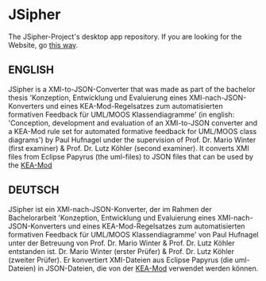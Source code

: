 # JSipher
The JSipher-Project's desktop app repository. If you are looking for the Website, go [this way](https://github.com/Pythagorion/JSipher-Website).

## ENGLISH

JSipher is a XMI-to-JSON-Converter that was made as part of the bachelor thesis 'Konzeption, Entwicklung und Evaluierung eines XMI-nach-JSON-Konverters und eines KEA-Mod-Regelsatzes zum automatisierten formativen Feedback für UML/MOOS Klassendiagramme' (in english: 'Conception, development and evaluation of an XMI-to-JSON converter and a KEA-Mod rule set for automated formative feedback for UML/MOOS class diagrams') by Paul Hufnagel under the supervision of Prof. Dr. Mario Winter (first examiner) & Prof. Dr. Lutz Köhler (second examiner).
It converts XMI files from Eclipse Papyrus (the uml-files) to JSON files that can be used by the [KEA-Mod](https://keamod.gi.de/)

## DEUTSCH
JSipher ist ein XMI-nach-JSON-Konverter, der im Rahmen der Bachelorarbeit 'Konzeption, Entwicklung und Evaluierung eines XMI-nach-JSON-Konverters und eines KEA-Mod-Regelsatzes zum automatisierten formativen Feedback für UML/MOOS Klassendiagramme' von Paul Hufnagel unter der Betreuung von Prof. Dr. Mario Winter & Prof. Dr. Lutz Köhler entstanden ist. Dr. Mario Winter (erster Prüfer) & Prof. Dr. Lutz Köhler (zweiter Prüfer).
Er konvertiert XMI-Dateien aus Eclipse Papyrus (die uml-Dateien) in JSON-Dateien, die von der [KEA-Mod](https://keamod.gi.de/) verwendet werden können.
